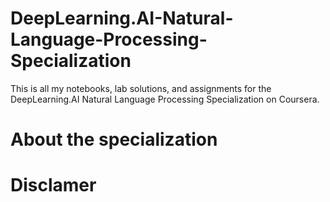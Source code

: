 # DeepLearning.AI-Natural-Language-Processing-Specialization
 This is all my notebooks, lab solutions, and assignments for the DeepLearning.AI Natural Language Processing Specialization on Coursera.
 
 
 # About the specialization
 
 
 # Disclamer
